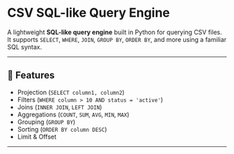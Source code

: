 # CSV SQL-like Query Engine

A lightweight **SQL-like query engine** built in Python for querying CSV files.  
It supports `SELECT`, `WHERE`, `JOIN`, `GROUP BY`, `ORDER BY`, and more using a familiar SQL syntax.

---

## 🚀 Features
- Projection (`SELECT column1, column2`)
- Filters (`WHERE column > 10 AND status = 'active'`)
- Joins (`INNER JOIN`, `LEFT JOIN`)
- Aggregations (`COUNT`, `SUM`, `AVG`, `MIN`, `MAX`)
- Grouping (`GROUP BY`)
- Sorting (`ORDER BY column DESC`)
- Limit & Offset

---
